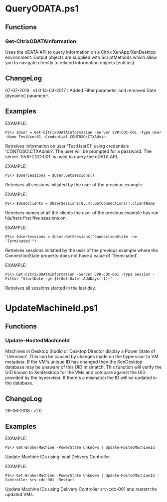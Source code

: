 # QueryODATA.ps1
## Functions
### Get-CitrixODATAInformation
Uses the oDATA API to query information on a Citrix XenApp/XenDesktop environment.
Output objects are supplied with ScriptMethods which allow you to navigate directly to
related information objects (entities).

## ChangeLog
07-07-2016 : v1.0
14-03-2017 : Added Filter parameter and removed Date (dynamic) parameter.

## Examples
EXAMPLE:

`PS\> $User = Get-CitrixODATAInformation -Server SVR-CDC-001 -Type User -Name TestUser01 -Credential CONTOSO\CTXAdmin`

 Retreives information on user 'TestUser01' using credentials 'CONTOSO\CTXAdmin'. The user will be
 prompted for a password. The server 'SVR-CDC-001' is used to query the oDATA API.
 
EXAMPLE:

`PS\> $UserSessions = $User.GetSessions()`

Retreives all sessions initiated by the user of the previous example.

EXAMPLE:

`PS\> $UsedClients = $UserSessions[0..4].GetConnections().ClientName`

Retreives names of all the clients the user of the previous example has run his/hers first five sessions on.

EXAMPLE:

`PS\> $UserSessions = $User.GetSessions("ConnectionState -ne 'Terminated'")`

Retreives sessions initiated by the user of the previous example where the ConnectionState property does not have a value of 'Terminated'.

EXAMPLE:

`PS\> Get-CitrixODATAInformation -Server SVR-CDC-001 -Type Session -Filter "StartDate -gt $((Get-Date).AddDays(-1))"`

Retreives all sessions started in the last day.

# UpdateMachineId.ps1
## Functions
### Update-HostedMachineId
Machines in Desktop Studio or Desktop Director display a Power State of 'Unknown'.
This can be caused by changes made on the hypervisor to VM metadata. If the VM's 
unique ID has changed then the XenDesktop database may be unaware of this UID mismatch.
This function will verify the UID known to XenDesktop for the VMs and compare against
the UID provided by the hypervisor. If there's a mismatch the ID will be updated 
in the database.

## ChangeLog
29-06-2018 : v1.0

## Examples

EXAMPLE:
    
`PS\> Get-BrokerMachine -PowerState Unknown | Update-HostedMachineId`
    
Update Machine IDs using local Delivery Controller.
    
EXAMPLE:

`PS\> Get-BrokerMachine -PowerState Unknown | Update-HostedMachineId -Controller srv-cdc-001 -Restart`
    
Update Machine IDs using Delivery Controller srv-cdc-001 and restart the updated VMs.
